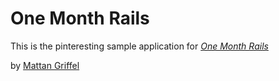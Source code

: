 # One Month Rails

This is the pinteresting sample application for [*One Month Rails*](http://onemonthrails.com)

by [Mattan Griffel](http://mattangriffel.com)